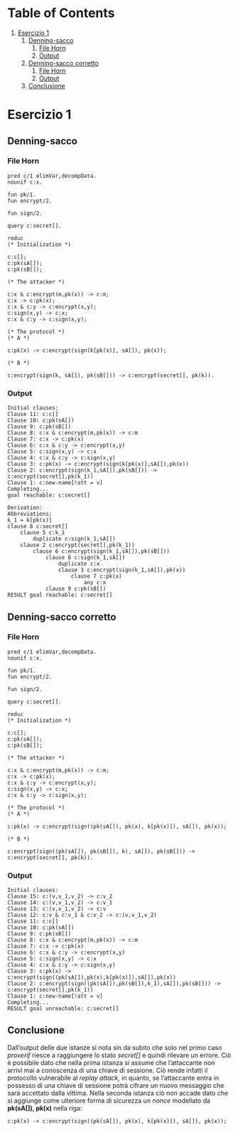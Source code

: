 
# Table of Contents

1.  [Esercizio 1](#org06fb5f3)
    1.  [Denning-sacco](#org33c58d7)
        1.  [File Horn](#orgaae429e)
        2.  [Output](#org758db24)
    2.  [Denning-sacco corretto](#orgdf97ccf)
        1.  [File Horn](#org850c6ba)
        2.  [Output](#org264a1b8)
    3.  [Conclusione](#orgd604555)



<a id="org06fb5f3"></a>

# Esercizio 1


<a id="org33c58d7"></a>

## Denning-sacco


<a id="orgaae429e"></a>

### File Horn

    pred c/1 elimVar,decompData.
    nounif c:x.
    
    fun pk/1.
    fun encrypt/2.
    
    fun sign/2.
    
    query c:secret[].
    
    reduc
    (* Initialization *)
    
    c:c[];
    c:pk(sA[]);
    c:pk(sB[]);
    
    (* The attacker *)
    
    c:x & c:encrypt(m,pk(x)) -> c:m;
    c:x -> c:pk(x);
    c:x & c:y -> c:encrypt(x,y);
    c:sign(x,y) -> c:x;
    c:x & c:y -> c:sign(x,y);
    
    (* The protocol *)
    (* A *)
    
    c:pk(x) -> c:encrypt(sign(k[pk(x)], sA[]), pk(x));
    
    (* B *)
    
    c:encrypt(sign(k, sA[]), pk(sB[])) -> c:encrypt(secret[], pk(k)).


<a id="org758db24"></a>

### Output

    Initial clauses:
    Clause 11: c:c[]
    Clause 10: c:pk(sA[])
    Clause 9: c:pk(sB[])
    Clause 8: c:x & c:encrypt(m,pk(x)) -> c:m
    Clause 7: c:x -> c:pk(x)
    Clause 6: c:x & c:y -> c:encrypt(x,y)
    Clause 5: c:sign(x,y) -> c:x
    Clause 4: c:x & c:y -> c:sign(x,y)
    Clause 3: c:pk(x) -> c:encrypt(sign(k[pk(x)],sA[]),pk(x))
    Clause 2: c:encrypt(sign(k_1,sA[]),pk(sB[])) -> c:encrypt(secret[],pk(k_1))
    Clause 1: c:new-name[!att = v]
    Completing...
    goal reachable: c:secret[]
    
    Derivation:
    Abbreviations:
    k_1 = k[pk(x)]
    clause 8 c:secret[]
        clause 5 c:k_1
            duplicate c:sign(k_1,sA[])
        clause 2 c:encrypt(secret[],pk(k_1))
            clause 6 c:encrypt(sign(k_1,sA[]),pk(sB[]))
                clause 8 c:sign(k_1,sA[])
                    duplicate c:x
                    clause 3 c:encrypt(sign(k_1,sA[]),pk(x))
                        clause 7 c:pk(x)
                            any c:x
                clause 9 c:pk(sB[])
    RESULT goal reachable: c:secret[]


<a id="orgdf97ccf"></a>

## Denning-sacco corretto


<a id="org850c6ba"></a>

### File Horn

    pred c/1 elimVar,decompData.
    nounif c:x.
    
    fun pk/1.
    fun encrypt/2.
    
    fun sign/2.
    
    query c:secret[].
    
    reduc
    (* Initialization *)
    
    c:c[];
    c:pk(sA[]);
    c:pk(sB[]);
    
    (* The attacker *)
    
    c:x & c:encrypt(m,pk(x)) -> c:m;
    c:x -> c:pk(x);
    c:x & c:y -> c:encrypt(x,y);
    c:sign(x,y) -> c:x;
    c:x & c:y -> c:sign(x,y);
    
    (* The protocol *)
    (* A *)
    
    c:pk(x) -> c:encrypt(sign((pk(sA[]), pk(x), k[pk(x)]), sA[]), pk(x));
    
    (* B *)
    
    c:encrypt(sign((pk(sA[]), pk(sB[]), k), sA[]), pk(sB[])) -> c:encrypt(secret[], pk(k)).


<a id="org264a1b8"></a>

### Output

    Initial clauses:
    Clause 15: c:(v,v_1,v_2) -> c:v_2
    Clause 14: c:(v,v_1,v_2) -> c:v_1
    Clause 13: c:(v,v_1,v_2) -> c:v
    Clause 12: c:v & c:v_1 & c:v_2 -> c:(v,v_1,v_2)
    Clause 11: c:c[]
    Clause 10: c:pk(sA[])
    Clause 9: c:pk(sB[])
    Clause 8: c:x & c:encrypt(m,pk(x)) -> c:m
    Clause 7: c:x -> c:pk(x)
    Clause 6: c:x & c:y -> c:encrypt(x,y)
    Clause 5: c:sign(x,y) -> c:x
    Clause 4: c:x & c:y -> c:sign(x,y)
    Clause 3: c:pk(x) -> c:encrypt(sign((pk(sA[]),pk(x),k[pk(x)]),sA[]),pk(x))
    Clause 2: c:encrypt(sign((pk(sA[]),pk(sB[]),k_1),sA[]),pk(sB[])) -> c:encrypt(secret[],pk(k_1))
    Clause 1: c:new-name[!att = v]
    Completing...
    RESULT goal unreachable: c:secret[]


<a id="orgd604555"></a>

## Conclusione

Dall&rsquo;output delle due istanze si nota sin da subito che solo nel primo caso *proverif* riesce a raggiungere lo stato *secret[]* e quindi rilevare un errore.
Ciò è possibile dato che nella prima istanza si assume che l&rsquo;attaccante non arrivi mai a conoscenza di una chiave di sessione. Ciò rende infatti il protocollo vulnerabile al *replay attack*, in quanto, se l&rsquo;attaccante entra in possesso di una chiave di sessione potrà cifrare un nuovo messaggio che sarà accettato dalla vittima.
Nella seconda istanza ciò non accade dato che si aggiunge come ulteriore forma di sicurezza un *nonce* modellato da **pk(sA[]), pk(x)** nella riga:

    c:pk(x) -> c:encrypt(sign((pk(sA[]), pk(x), k[pk(x)]), sA[]), pk(x));

